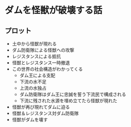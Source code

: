 # ダムを怪獣が破壊する話
## プロット
* 土中から怪獣が現れる
* ダム防衛隊による怪獣への攻撃
* レジスタンスによる抵抗
* 怪獣とレジスタンス一時撤退
* この世界の社会構造がわかってくる
  * ダム王による支配
  * 下流の水不足
  * 上流の水独占
  * ダム防衛隊はダム王に忠誠を誓う下流民で構成される
  * 下流に残された水源を埋め立てたら怪獣が現れた
* 怪獣が再び現れてダムに迫る
* 怪獣＆レジスタンス対ダム防衛隊
* 怪獣がダムを壊す
